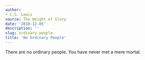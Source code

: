 ```yaml
---
author:
- C.S. Lewis
source: The Weight of Glory
date: '2010-12-05'
description: ''
slug: ordinary-people
title: 'No Ordinary People'
---
```

There are no ordinary people. You have never met a mere mortal.



